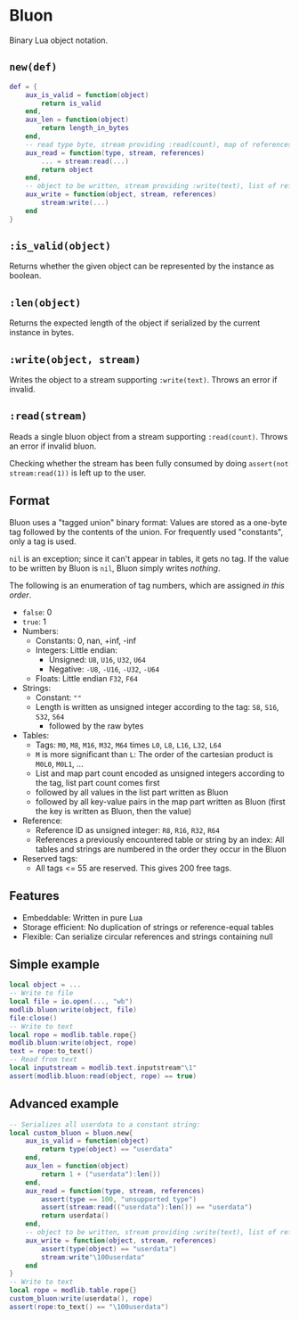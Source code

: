 # Bluon

Binary Lua object notation.

## `new(def)`

```lua
def = {
	aux_is_valid = function(object)
		return is_valid
	end,
	aux_len = function(object)
		return length_in_bytes
	end,
	-- read type byte, stream providing :read(count), map of references -> id
	aux_read = function(type, stream, references)
		... = stream:read(...)
		return object
	end,
	-- object to be written, stream providing :write(text), list of references
	aux_write = function(object, stream, references)
		stream:write(...)
	end
}
```

## `:is_valid(object)`

Returns whether the given object can be represented by the instance as boolean.

## `:len(object)`

Returns the expected length of the object if serialized by the current instance in bytes.

## `:write(object, stream)`

Writes the object to a stream supporting `:write(text)`. Throws an error if invalid.

## `:read(stream)`

Reads a single bluon object from a stream supporting `:read(count)`. Throws an error if invalid bluon.

Checking whether the stream has been fully consumed by doing `assert(not stream:read(1))` is left up to the user.

## Format

Bluon uses a "tagged union" binary format:
Values are stored as a one-byte tag followed by the contents of the union.
For frequently used "constants", only a tag is used.

`nil` is an exception; since it can't appear in tables, it gets no tag.
If the value to be written by Bluon is `nil`, Bluon simply writes *nothing*.

The following is an enumeration of tag numbers, which are assigned *in this order*.

* `false`: 0
* `true`: 1
* Numbers:
  * Constants: 0, nan, +inf, -inf
  * Integers: Little endian:
  	* Unsigned: `U8`, `U16`, `U32`, `U64`
  	* Negative: `-U8`, `-U16`, `-U32`, `-U64`
  * Floats: Little endian `F32`, `F64`
* Strings:
  * Constant: `""`
  * Length is written as unsigned integer according to the tag: `S8`, `S16`, `S32`, `S64`
	* followed by the raw bytes
* Tables:
  * Tags: `M0`, `M8`, `M16`, `M32`, `M64` times `L0`, `L8`, `L16`, `L32`, `L64`
  * `M` is more significant than `L`: The order of the cartesian product is `M0L0`, `M0L1`, ...
  * List and map part count encoded as unsigned integers according to the tag,
    list part count comes first
  * followed by all values in the list part written as Bluon
  * followed by all key-value pairs in the map part written as Bluon
    (first the key is written as Bluon, then the value)
* Reference:
  * Reference ID as unsigned integer: `R8`, `R16`, `R32`, `R64`
  * References a previously encountered table or string by an index:
    All tables and strings are numbered in the order they occur in the Bluon
* Reserved tags:
  * All tags <= 55 are reserved. This gives 200 free tags.

## Features

* Embeddable: Written in pure Lua
* Storage efficient: No duplication of strings or reference-equal tables
* Flexible: Can serialize circular references and strings containing null

## Simple example

```lua
local object = ...
-- Write to file
local file = io.open(..., "wb")
modlib.bluon:write(object, file)
file:close()
-- Write to text
local rope = modlib.table.rope{}
modlib.bluon:write(object, rope)
text = rope:to_text()
-- Read from text
local inputstream = modlib.text.inputstream"\1"
assert(modlib.bluon:read(object, rope) == true)
```

## Advanced example

```lua
-- Serializes all userdata to a constant string:
local custom_bluon = bluon.new{
	aux_is_valid = function(object)
		return type(object) == "userdata"
	end,
	aux_len = function(object)
		return 1 + ("userdata"):len())
	end,
	aux_read = function(type, stream, references)
		assert(type == 100, "unsupported type")
		assert(stream:read(("userdata"):len()) == "userdata")
		return userdata()
	end,
	-- object to be written, stream providing :write(text), list of references
	aux_write = function(object, stream, references)
		assert(type(object) == "userdata")
		stream:write"\100userdata"
	end
}
-- Write to text
local rope = modlib.table.rope{}
custom_bluon:write(userdata(), rope)
assert(rope:to_text() == "\100userdata")
```
